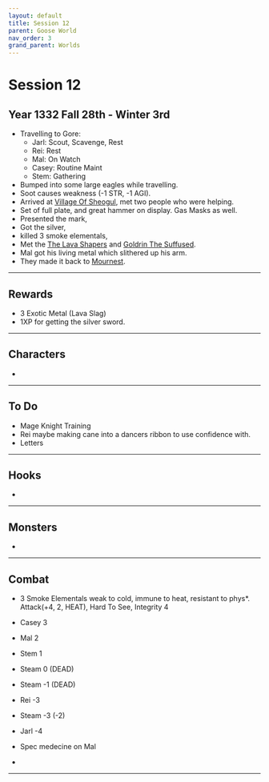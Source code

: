 ```yaml
---
layout: default
title: Session 12
parent: Goose World
nav_order: 3
grand_parent: Worlds
---
```

# Session 12

## Year 1332 Fall 28th - Winter 3rd
* Travelling to Gore:
	* Jarl: Scout, Scavenge, Rest
	* Rei: Rest
	* Mal: On Watch
	* Casey: Routine Maint
	* Stem: Gathering
* Bumped into some large eagles while travelling. 
* Soot causes weakness (-1 STR, -1 AGI).
* Arrived at [Village Of Sheogul](Game/Worlds/Goose/Gore-Mountain#Village%20Of%20Sheogul), met two people who were helping.
* Set of full plate, and great hammer on display. Gas Masks as well.
* Presented the mark,
* Got the silver,
* killed 3 smoke elementals,
* Met the [The Lava Shapers](Game/Worlds/Goose/Gore-Mountain#The%20Lava%20Shapers) and [Goldrin The Suffused](Game/Worlds/Goose/Gore-Mountain#Goldrin%20The%20Suffused).
* Mal got his living metal which slithered up his arm.
* They made it back to [Mournest](Game/Worlds/Goose/Mournest).


---

## Rewards
* 3 Exotic Metal (Lava Slag)
* 1XP for getting the silver sword.


---

## Characters
* 
 

---

## To Do
* Mage Knight Training
* Rei maybe making cane into a dancers ribbon to use confidence with.
* Letters


---

## Hooks
* 


---

## Monsters
* 


---

## Combat
* 3 Smoke Elementals weak to cold, immune to heat, resistant to phys*. Attack(+4, 2, HEAT), Hard To See, Integrity 4

* Casey 3
* Mal 2
* Stem 1
* Steam 0 (DEAD)
* Steam -1 (DEAD)
* Rei -3
* Steam -3 (-2)
* Jarl -4

* Spec medecine on Mal
* 

---
